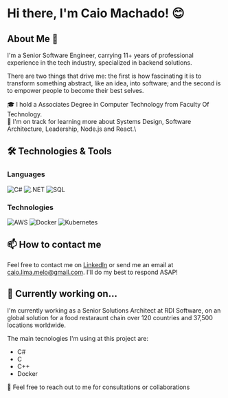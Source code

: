 # Hi there, I'm Caio Machado! 😊

## About Me 🚀
I'm a Senior Software Engineer, carrying 11+ years of professional experience in the tech industry, specialized in backend solutions.

There are two things that drive me: the first is how fascinating it is to transform something abstract, like an idea, into software; and the second is to empower people to become their best selves.

🎓 I hold a Associates Degree in Computer Technology from Faculty Of Technology.\
🌱 I'm on track for learning more about Systems Design, Software Architecture, Leadership, Node.js and React.\

## 🛠️ Technologies & Tools

### Languages

![C#](https://img.shields.io/badge/-C%23-000?&logo=csharp)
![.NET](https://img.shields.io/badge/-.NET-000?&logo=dotnet)
![SQL](https://img.shields.io/badge/-SQL-000?&logo=MySQL)

### Technologies

![AWS](https://img.shields.io/badge/-AWS-000?&logo=Amazon-AWS&logoColor=F90)
![Docker](https://img.shields.io/badge/-Docker-000?&logo=Docker)
![Kubernetes](https://img.shields.io/badge/-Kubernetes-000?&logo=Kubernetes)

## 📫 How to contact me

Feel free to contact me on [LinkedIn](https://www.linkedin.com/in/caio-lima-de-melo-machado-ba868528/) or send me an email at caio.lima.melo@gmail.com. I'll do my best to respond ASAP!

## 🚧 Currently working on...
I'm currently working as a Senior Solutions Architect at RDI Software, on an global solution for a food restaraunt chain over 120 countries and 37,500 locations worldwide.

The main tecnologies I'm using at this project are:
- C#
- C
- C++
- Docker
  
💬 Feel free to reach out to me for consultations or collaborations